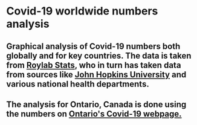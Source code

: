 # Covid-19 worldwide numbers analysis

## Graphical analysis of Covid-19 numbers both globally and for key countries. The data is taken from [Roylab Stats](https://www.youtube.com/watch?v=NMre6IAAAiU), who in turn has taken data from sources like [John Hopkins University](https://coronavirus.jhu.edu/data) and various national health departments. 

## The analysis for Ontario, Canada is done using the numbers on [Ontario's Covid-19 webpage.](https://covid-19.ontario.ca/)
